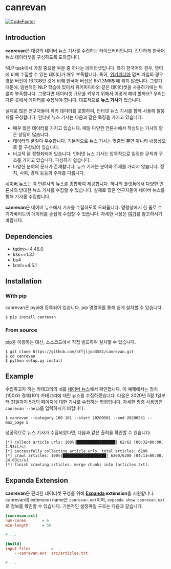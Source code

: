 # canrevan

[![CodeFactor](https://www.codefactor.io/repository/github/affjljoo3581/canrevan/badge)](https://www.codefactor.io/repository/github/affjljoo3581/canrevan)

## Introduction
**canrevan**은 대량의 네이버 뉴스 기사를 수집하는 라이브러리입니다. 간단하게 한국어 뉴스
데이터셋을 구성하도록 도와줍니다.

NLP task에서 가장 중요한 부분 중 하나는 데이터셋입니다. 특히 한국어의 경우, 영어에 비해
수집할 수 있는 데이터가 매우 부족합니다. 특히, [위키피디아](https://ko.wikipedia.org/wiki/%EC%9C%84%ED%82%A4%EB%B0%B1%EA%B3%BC)
덤프 파일의 경우 영문 버전이 16.1GB인 것에 비해 한국어 버전은 651.3MB밖에 되지 않습니다.
그렇기 때문에, 일반적인 NLP 학습에 있어서 위키피디아와 같은 데이터셋을 사용하기에는 턱없이
부족합니다. 그렇다면 데이터셋 규모를 키우기 위해서 어떻게 해야 할까요? 우리는 다른 곳에서
데이터를 수집해야 합니다. 대표적으로 **뉴스 기사**가 있습니다.

실제로 많은 연구자들이 위키 데이터를 포함하여, 인터넷 뉴스 기사를 함께 사용해 말뭉치를
구성합니다. 인터넷 뉴스 기사는 다음과 같은 특징을 가지고 있습니다.

* 매우 많은 데이터를 가지고 있습니다. 매일 다양한 언론사에서 작성되는 기사의 양은 상당히
많습니다.
* 데이터의 품질이 우수합니다. 기본적으로 뉴스 기사는 맞춤법 뿐만 아니라 내용상으로 잘
구성되어 있습니다.
* 비교적 잘 정형화되어 있습니다. 인터넷 뉴스 기사는 암묵적으로 일정한 규칙과 구조를 가지고
있습니다. 파싱하기 쉽습니다.
* 다양한 분야의 문서가 존재합니다. 뉴스 기사는 분야와 주제를 가리지 않습니다. 정치, 사회,
경제 등등의 주제를 다룹니다.

[네이버 뉴스](https://news.naver.com/)는 각 언론사의 뉴스를 종합하여 제공합니다. 하나의
플랫폼에서 다양한 언론사의 방대한 뉴스 기사를 수집할 수 있습니다. 실제로 많은 연구자들이
네이버 뉴스를 통해 기사를 수집합니다.

**canrevan**은 네이버 뉴스에서 기사를 수집하도록 도와줍니다. 명령창에서 한 줄로 수
기가바이트의 데이터를 손쉽게 수집할 수 있습니다. 자세한 내용은 [여기](#Example)를
참고하시기 바랍니다.

## Dependencies
* tqdm>=4.46.0
* kss==1.3.1
* bs4
* lxml>=4.5.1

## Installation
### With pip
canrevan은 pypi에 등록되어 있습니다. pip 명령어를 통해 쉽게 설치할 수 있습니다.
```console
$ pip install canrevan
```

### From source
pip을 이용하는 대신, 소스코드에서 직접 빌드하여 설치할 수 있습니다.
```console
$ git clone https://github.com/affjljoo3581/canrevan.git
$ cd canrevan
$ python setup.py install
```

## Example
수집하고자 하는 카테고리의 id를 [네이버 뉴스](https://news.naver.com/)에서 확인합니다. 이 예제에서는 정치(100)와 경제(101) 카테고리에 대한 뉴스를 수집하겠습니다. 다음은 2020년 5월 1일부터 31일까지 5개의 페이지에 대한 기사를 수집하는 명령입니다. 자세한 명령 사용법은 ``canrevan --help``를 입력하시기 바랍니다.
```console
$ canrevan --category 100 101 --start 20200501 --end 20200531 --max_page 5
```
성공적으로 뉴스 기사가 수집되었다면, 다음과 같은 출력을 확인할 수 있습니다.
```
[*] collect article urls: 100%|█████████████████| 62/62 [00:32<00:00,  1.93it/s]
[*] successfully collecting article urls. total articles: 6200
[*] crawl articles: 100%|███████████████████| 6200/6200 [04:11<00:00, 24.63it/s]
[*] finish crawling articles. merge chunks into [articles.txt].
```

## Expanda Extension
**canrevan**은 편리한 데이터셋 구성을 위해 **[Expanda](https://github.com/affjljoo3581/Expanda) extension**을 지원합니다. canrevan의 extension name은 ``canrevan.ext``이며, ``expanda show canrevan.ext``로 정보를 확인할 수 있습니다. 기본적인 설정파일 구조는 다음과 같습니다.
```ini
[canrevan.ext]
num-cores       = 6
min-length      = 50

# ...

[build]
input-files         =
    --canrevan.ext  src/articles.txt

# ...
```